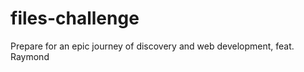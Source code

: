 files-challenge
===============

Prepare for an epic journey of discovery and web development, feat. Raymond
